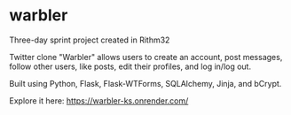 # warbler

Three-day sprint project created in Rithm32

Twitter clone "Warbler" allows users to create an account, post messages, follow other users, like posts, 
edit their profiles, and log in/log out.

Built using Python, Flask, Flask-WTForms, SQLAlchemy, Jinja, and bCrypt. 

Explore it here: https://warbler-ks.onrender.com/
